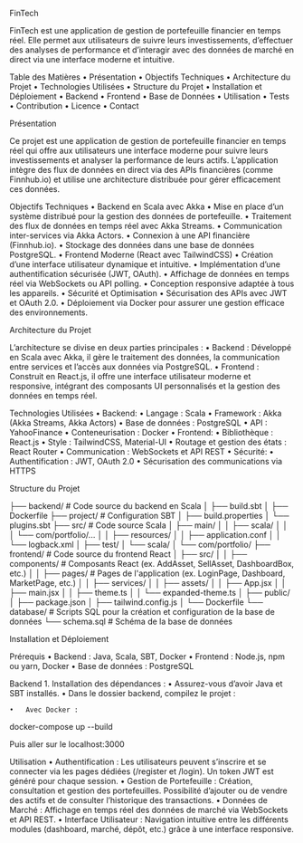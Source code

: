 FinTech

FinTech est une application de gestion de portefeuille financier en temps réel. Elle permet aux utilisateurs de suivre leurs investissements, d’effectuer des analyses de performance et d’interagir avec des données de marché en direct via une interface moderne et intuitive.

Table des Matières
	•	Présentation
	•	Objectifs Techniques
	•	Architecture du Projet
	•	Technologies Utilisées
	•	Structure du Projet
	•	Installation et Déploiement
	•	Backend
	•	Frontend
	•	Base de Données
	•	Utilisation
	•	Tests
	•	Contribution
	•	Licence
	•	Contact

Présentation

Ce projet est une application de gestion de portefeuille financier en temps réel qui offre aux utilisateurs une interface moderne pour suivre leurs investissements et analyser la performance de leurs actifs. L’application intègre des flux de données en direct via des APIs financières (comme Finnhub.io) et utilise une architecture distribuée pour gérer efficacement ces données.

Objectifs Techniques
	•	Backend en Scala avec Akka
	•	Mise en place d’un système distribué pour la gestion des données de portefeuille.
	•	Traitement des flux de données en temps réel avec Akka Streams.
	•	Communication inter-services via Akka Actors.
	•	Connexion à une API financière (Finnhub.io).
	•	Stockage des données dans une base de données PostgreSQL.
	•	Frontend Moderne (React avec TailwindCSS)
	•	Création d’une interface utilisateur dynamique et intuitive.
	•	Implémentation d’une authentification sécurisée (JWT, OAuth).
	•	Affichage de données en temps réel via WebSockets ou API polling.
	•	Conception responsive adaptée à tous les appareils.
	•	Sécurité et Optimisation
	•	Sécurisation des APIs avec JWT et OAuth 2.0.
	•	Déploiement via Docker pour assurer une gestion efficace des environnements.

Architecture du Projet

L’architecture se divise en deux parties principales :
	•	Backend : Développé en Scala avec Akka, il gère le traitement des données, la communication entre services et l’accès aux données via PostgreSQL.
	•	Frontend : Construit en React.js, il offre une interface utilisateur moderne et responsive, intégrant des composants UI personnalisés et la gestion des données en temps réel.

Technologies Utilisées
	•	Backend:
	•	Langage : Scala
	•	Framework : Akka (Akka Streams, Akka Actors)
	•	Base de données : PostgreSQL
	•	API : YahooFinance
	•	Conteneurisation : Docker
	•	Frontend:
	•	Bibliothèque : React.js
	•	Style : TailwindCSS, Material-UI
	•	Routage et gestion des états : React Router
	•	Communication : WebSockets et API REST
	•	Sécurité:
	•	Authentification : JWT, OAuth 2.0
	•	Sécurisation des communications via HTTPS

Structure du Projet

├── backend/                  # Code source du backend en Scala
│   ├── build.sbt
│   ├── Dockerfile
├── project/                  # Configuration SBT
│   ├── build.properties
│   └── plugins.sbt
├── src/                      # Code source Scala
│   ├── main/
│   │   ├── scala/
│   │   │   └── com/portfolio/...
│   │   ├── resources/
│   │       ├── application.conf
│   │       └── logback.xml
│   ├── test/
│       └── scala/
│           └── com/portfolio/
├── frontend/                 # Code source du frontend React
│   ├── src/
│   │   ├── components/       # Composants React (ex. AddAsset, SellAsset, DashboardBox, etc.)
│   │   ├── pages/            # Pages de l'application (ex. LoginPage, Dashboard, MarketPage, etc.)
│   │   ├── services/
│   │   ├── assets/
│   │   ├── App.jsx
│   │   ├── main.jsx
│   │   ├── theme.ts
│   │   └── expanded-theme.ts
│   ├── public/
│   ├── package.json
│   ├── tailwind.config.js
│   └── Dockerfile
└── database/                 # Scripts SQL pour la création et configuration de la base de données
    └── schema.sql            # Schéma de la base de données

Installation et Déploiement

Prérequis
	•	Backend : Java, Scala, SBT, Docker 
	•	Frontend : Node.js, npm ou yarn, Docker
	•	Base de données : PostgreSQL

Backend
	1.	Installation des dépendances :
	•	Assurez-vous d’avoir Java et SBT installés.
	•	Dans le dossier backend, compilez le projet :



	•	Avec Docker :

docker-compose up --build

Puis aller sur le localhost:3000

Utilisation
	•	Authentification : Les utilisateurs peuvent s’inscrire et se connecter via les pages dédiées (/register et /login). Un token JWT est généré pour chaque session.
	•	Gestion de Portefeuille : Création, consultation et gestion des portefeuilles. Possibilité d’ajouter ou de vendre des actifs et de consulter l’historique des transactions.
	•	Données de Marché : Affichage en temps réel des données de marché via WebSockets et API REST.
	•	Interface Utilisateur : Navigation intuitive entre les différents modules (dashboard, marché, dépôt, etc.) grâce à une interface responsive.
